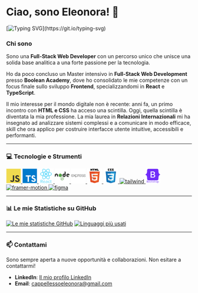 # Ciao, sono Eleonora! 👋

[![Typing SVG](https://readme-typing-svg.demolab.com?font=JetBrains+Mono&size=22&pause=1000&color=00BFFF¢er=true&vCenter=true&width=500&lines=Full-Stack+Web+Developer;Con+specializzazione+in+Frontend;Dalle+Relazioni+Internazionali+al+codice...)](https://git.io/typing-svg)

### Chi sono

Sono una **Full-Stack Web Developer** con un percorso unico che unisce una solida base analitica a una forte passione per la tecnologia.

Ho da poco concluso un Master intensivo in **Full-Stack Web Development** presso **Boolean Academy**, dove ho consolidato le mie competenze con un focus finale sullo sviluppo **Frontend**, specializzandomi in **React** e **TypeScript**.

Il mio interesse per il mondo digitale non è recente: anni fa, un primo incontro con **HTML e CSS** ha acceso una scintilla. Oggi, quella scintilla è diventata la mia professione. La mia laurea in **Relazioni Internazionali** mi ha insegnato ad analizzare sistemi complessi e a comunicare in modo efficace, skill che ora applico per costruire interfacce utente intuitive, accessibili e performanti.

---

### 💻 Tecnologie e Strumenti

<p align="left">
  <a href="https://developer.mozilla.org/en-US/docs/Web/JavaScript" target="_blank" rel="noreferrer">
    <img src="https://raw.githubusercontent.com/devicons/devicon/master/icons/javascript/javascript-original.svg" alt="javascript" width="40" height="40"/>
  </a>
  <a href="https://www.typescriptlang.org/" target="_blank" rel="noreferrer">
    <img src="https://raw.githubusercontent.com/devicons/devicon/master/icons/typescript/typescript-original.svg" alt="typescript" width="40" height="40"/>
  </a>
  <a href="https://reactjs.org/" target="_blank" rel="noreferrer">
    <img src="https://raw.githubusercontent.com/devicons/devicon/master/icons/react/react-original-wordmark.svg" alt="react" width="40" height="40"/>
  </a>
  <a href="https://nodejs.org" target="_blank" rel="noreferrer">
    <img src="https://raw.githubusercontent.com/devicons/devicon/master/icons/nodejs/nodejs-original-wordmark.svg" alt="nodejs" width="40" height="40"/>
  </a>
  <a href="https://expressjs.com" target="_blank" rel="noreferrer">
    <img src="https://raw.githubusercontent.com/devicons/devicon/master/icons/express/express-original-wordmark.svg" alt="express" width="40" height="40"/>
  </a>
  <a href="https://www.w3.org/html/" target="_blank" rel="noreferrer">
    <img src="https://raw.githubusercontent.com/devicons/devicon/master/icons/html5/html5-original-wordmark.svg" alt="html5" width="40" height="40"/>
  </a>
  <a href="https://www.w3schools.com/css/" target="_blank" rel="noreferrer">
    <img src="https://raw.githubusercontent.com/devicons/devicon/master/icons/css3/css3-original-wordmark.svg" alt="css3" width="40" height="40"/>
  </a>
  <a href="https://tailwindcss.com/" target="_blank" rel="noreferrer">
    <img src="https://www.vectorlogo.zone/logos/tailwindcss/tailwindcss-icon.svg" alt="tailwind" width="40" height="40"/>
  </a>
   <a href="https://getbootstrap.com" target="_blank" rel="noreferrer">
    <img src="https://raw.githubusercontent.com/devicons/devicon/master/icons/bootstrap/bootstrap-plain-wordmark.svg" alt="bootstrap" width="40" height="40"/>
  </a>
  <a href="https://www.framer.com/motion/" target="_blank" rel="noreferrer">
    <img src="https://cdn.worldvectorlogo.com/logos/framer-motion.svg" alt="framer-motion" width="40" height="40"/>
  </a>
  <a href="https://www.figma.com/" target="_blank" rel="noreferrer">
    <img src="https://www.vectorlogo.zone/logos/figma/figma-icon.svg" alt="figma" width="40" height="40"/>
  </a>
</p>

---

### 📊 Le mie Statistiche su GitHub

[![Le mie statistiche GitHub](https://github-readme-stats.vercel.app/api?username=eleonoracappellesso&show_icons=true&theme=tokyonight&count_private=true)](https://github.com/anuraghazra/github-readme-stats)
[![Linguaggi più usati](https://github-readme-stats.vercel.app/api/top-langs/?username=eleonoracappellesso&layout=compact&theme=tokyonight)](https://github.com/anuraghazra/github-readme-stats)

---

### 📫 Contattami

Sono sempre aperta a nuove opportunità e collaborazioni. Non esitare a contattarmi!

- **LinkedIn**: [Il mio profilo LinkedIn](hwww.linkedin.com/in/eleonora-cappellesso-6499271b4)
- **Email**: [cappellessoeleonora@gmail.com](mailto:cappellessoeleonora@gmail.com)
